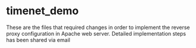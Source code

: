 # timenet_demo
These are the files that required changes in order to implement the reverse proxy configuration in Apache web server. Detailed implementation steps has been shared via email
